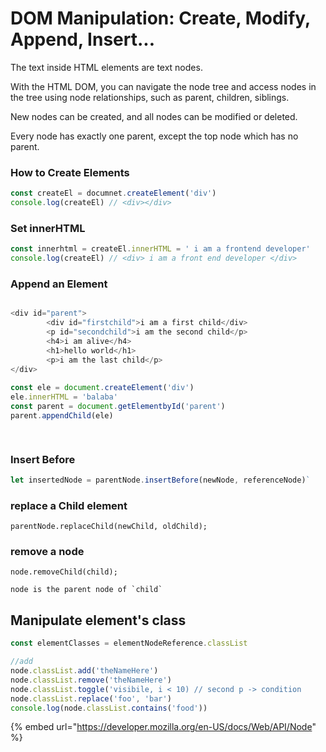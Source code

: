 # DOM Manipulation: Create, Modify, Append, Insert...

The text inside HTML elements are text nodes.

With the HTML DOM, you can navigate the node tree and access nodes in the tree using node relationships, such as parent, children, siblings. 

New nodes can be created, and all nodes can be modified or deleted. 

Every node has exactly one parent, except the top node which has no parent.



### How to Create Elements

```javascript
const createEl = documnet.createElement('div')
console.log(createEl) // <div></div>
```

### Set innerHTML

```javascript
const innerhtml = createEl.innerHTML = ' i am a frontend developer'
console.log(createEl) // <div> i am a front end developer </div>
```

### Append an Element

```javascript

<div id="parent">
        <div id="firstchild">i am a first child</div>
        <p id="secondchild">i am the second child</p>
        <h4>i am alive</h4>
        <h1>hello world</h1>
        <p>i am the last child</p>
</div> 
    
const ele = document.createElement('div')
ele.innerHTML = 'balaba'
const parent = document.getElementbyId('parent')
parent.appendChild(ele)

    
```

### Insert Before

```javascript
let insertedNode = parentNode.insertBefore(newNode, referenceNode)`
```

### replace a Child element

```text
parentNode.replaceChild(newChild, oldChild);
```

### remove a node

```text
node.removeChild(child);

node is the parent node of `child`
```



## Manipulate element's class

```javascript
const elementClasses = elementNodeReference.classList

//add
node.classList.add('theNameHere')
node.classList.remove('theNameHere')
node.classList.toggle('visibile, i < 10) // second p -> condition
node.classList.replace('foo', 'bar')
console.log(node.classList.contains('food'))
```







{% embed url="https://developer.mozilla.org/en-US/docs/Web/API/Node" %}





